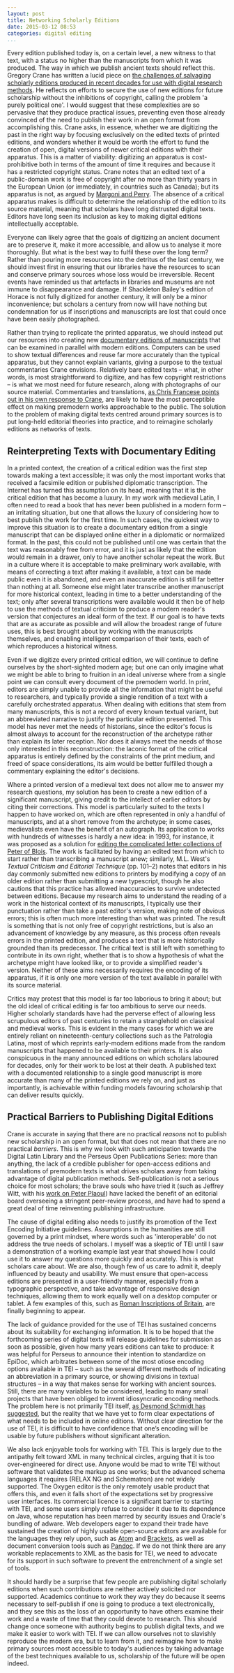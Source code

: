 ```yaml
---
layout: post
title: Networking Scholarly Editions
date: 2015-03-12 08:53
categories: digital editing
...
```


Every edition published today is, on a certain level, a new witness to that text, with a status no higher than the manuscripts from which it was produced. The way in which we publish ancient texts should reflect this. Gregory Crane has written a lucid piece on [the challenges of salvaging scholarly editions produced in recent decades for use with digital research methods](https://sites.tufts.edu/perseusupdates/2015/03/04/getting-to-open-data-for-classical-greek-and-latin-breaking-old-habits-and-undoing-the-damage-a-call-for-comment/). He reflects on efforts to secure the use of new editions for future scholarship without the inhibitions of copyright, calling the problem 'a purely political one'. I would suggest that these complexities are so pervasive that they produce practical issues, preventing even those already convinced of the need to publish their work in an open format from accomplishing this. Crane asks, in essence, whether we are digitizing the past in the right way by focusing exclusively on the edited texts of printed editions, and wonders whether it would be worth the effort to fund the creation of open, digital versions of newer critical editions with their apparatus. This is a matter of viability: digitizing an apparatus is cost-prohibitive both in terms of the amount of time it requires and because it has a restricted copyright status. Crane notes that an edited text of a public-domain work is free of copyright after no more than thirty years in the European Union (or immediately, in countries such as Canada); but its apparatus is not, as argued by [Margoni and Perry](http://ssrn.com/abstract=1961535). The absence of a critical apparatus makes is difficult to determine the relationship of the edition to its source material, meaning that scholars have long distrusted digital texts. Editors have long seen its inclusion as key to making digital editions intellectually acceptable.

Everyone can likely agree that the goals of digitizing an ancient document are to preserve it, make it more accessible, and allow us to analyse it more thoroughly. But what is the best way to fulfil these over the long term? Rather than pouring more resources into the detritus of the last century, we should invest first in ensuring that our libraries have the resources to scan and conserve primary sources whose loss would be irreversible. Recent events have reminded us that artefacts in libraries and museums are not immune to disappearance and damage. If Shackleton Bailey's edition of Horace is not fully digitized for another century, it will only be a minor inconvenience; but scholars a century from now will have nothing but condemnation for us if inscriptions and manuscripts are lost that could once have been easily photographed.

Rather than trying to replicate the printed apparatus, we should instead put our resources into creating new [documentary editions of manuscripts](http://www.scholarlyediting.org/2014/essays/essay.pierazzo.html) that can be examined in parallel with modern editions. Computers can be used to show textual differences and reuse far more accurately than the typical apparatus, but they cannot explain variants, giving a purpose to the textual commentaries Crane envisions. Relatively bare edited texts – what, in other words, is most straightforward to digitize, and has few copyright restrictions – is what we most need for future research, along with photographs of our source material. Commentaries and translations, [as Chris Francese points out in his own response to Crane](http://blogs.dickinson.edu/dcc/2015/03/10/liberating-the-text/), are likely to have the most perceptible effect on making premodern works approachable to the public. The solution to the problem of making digital texts centred around primary sources is to put long-held editorial theories into practice, and to reimagine scholarly editions as networks of texts.

## Reinterpreting Texts with Documentary Editing

In a printed context, the creation of a critical edition was the first step towards making a text accessible; it was only the most important works that received a facsimile edition or published diplomatic transcription. The Internet has turned this assumption on its head, meaning that it is the critical edition that has become a luxury. In my work with medieval Latin, I often need to read a book that has never been published in a modern form – an irritating situation, but one that allows the luxury of considering how to best publish the work for the first time. In such cases, the quickest way to improve this situation is to create a documentary edition from a single manuscript that can be displayed online either in a diplomatic or normalized format. In the past, this could not be published until one was certain that the text was reasonably free from error, and it is just as likely that the edition would remain in a drawer, only to have another scholar repeat the work. But in a culture where it is acceptable to make preliminary work available, with means of correcting a text after making it available, a text can be made public even it is abandoned, and even an inaccurate edition is still far better than nothing at all. Someone else might later transcribe another manuscript for more historical context, leading in time to a better understanding of the text; only after several transcriptions were available would it then be of help to use the methods of textual criticism to produce a modern reader's version that conjectures an ideal form of the text. If our goal is to have texts that are as accurate as possible and will allow the broadest range of future uses, this is best brought about by working with the manuscripts themselves, and enabling intelligent comparison of their texts, each of which reproduces a historical witness.

Even if we digitize every printed critical edition, we will continue to define ourselves by the short-sighted modern age; but one can only imagine what we might be able to bring to fruition in an ideal universe where from a single point we can consult every document of the premodern world. In print, editors are simply unable to provide all the information that might be useful to researchers, and typically provide a single rendition of a text with a carefully orchestrated apparatus. When dealing with editions that stem from many manuscripts, this is not a record of every known textual variant, but an abbreviated narrative to justify the particular edition presented. This model has never met the needs of historians, since the editor's focus is almost always to account for the reconstruction of the archetype rather than explain its later reception. Nor does it always meet the needs of those only interested in this reconstruction: the laconic format of the critical apparatus is entirely defined by the constraints of the print medium, and freed of space considerations, its aim would be better fulfilled though a commentary explaining the editor's decisions.

Where a printed version of a medieval text does not allow me to answer my research questions, my solution has been to create a new edition of a significant manuscript, giving credit to the intellect of earlier editors by citing their corrections. This model is particularly suited to the texts I happen to have worked on, which are often represented in only a handful of manuscripts, and at a short remove from the archetype; in some cases, medievalists even have the benefit of an autograph. Its application to works with hundreds of witnesses is hardly a new idea: in 1993, for instance, it was proposed as a solution for [editing the complicated letter collections of Peter of Blois](http://doi.org/10.1093/ehr/CX.438.925). The work is facilitated by having an edited text from which to start rather than transcribing a manuscript anew; similarly, M.L. West's *Textual Criticism and Editorial Technique* (pp. 101–2) notes that editors in his day commonly submitted new editions to printers by modifying a copy of an older edition rather than submitting a new typescript, though he also cautions that this practice has allowed inaccuracies to survive undetected between editions. Because my research aims to understand the reading of a work in the historical context of its manuscripts, I typically use their punctuation rather than take a past editor's version, making note of obvious errors; this is often much more interesting than what was printed. The result is something that is not only free of copyright restrictions, but is also an advancement of knowledge by any measure, as this process often reveals errors in the printed edition, and produces a text that is more historically grounded than its predecessor. The critical text is still left with something to contribute in its own right, whether that is to show a hypothesis of what the archetype might have looked like, or to provide a simplified reader's version. Neither of these aims necessarily requires the encoding of its apparatus, if it is only one more version of the text available in parallel with its source material.

Critics may protest that this model is far too laborious to bring it about; but the old ideal of critical editing is far too ambitious to serve our needs. Higher scholarly standards have had the perverse effect of allowing less scrupulous editors of past centuries to retain a stranglehold on classical and medieval works. This is evident in the many cases for which we are entirely reliant on nineteenth-century collections such as the Patrologia Latina, most of which reprints early-modern editions made from the random manuscripts that happened to be available to their printers. It is also conspicuous in the many announced editions on which scholars laboured for decades, only for their work to be lost at their death. A published text with a documented relationship to a single good manuscript is more accurate than many of the printed editions we rely on, and just as importantly, is achievable within funding models favouring scholarship that can deliver results quickly.

## Practical Barriers to Publishing Digital Editions

Crane is accurate in saying that there are no practical *reasons* not to publish new scholarship in an open format, but that does not mean that there are no practical *barriers*. This is why we look with such anticipation towards the Digital Latin Library and the Perseus Open Publications Series: more than anything, the lack of a credible publisher for open-access editions and translations of premodern texts is what drives scholars away from taking advantage of digital publication methods. Self-publication is not a serious choice for most scholars; the brave souls who have tried it (such as Jeffrey Witt, with his [work on Peter Plaoul](http://petrusplaoul.org)) have lacked the benefit of an editorial board overseeing a stringent peer-review process, and have had to spend a great deal of time reinventing publishing infrastructure.

The cause of digital editing also needs to justify its promotion of the Text Encoding Initiative guidelines. Assumptions in the humanities are still governed by a print mindset, where words such as 'interoperable' do not address the true needs of scholars. I myself was a skeptic of TEI until I saw a demonstration of a working example last year that showed how I could use it to answer my questions more quickly and accurately. This is what scholars care about. We are also, though few of us care to admit it, deeply influenced by beauty and usability. We must ensure that open-access editions are presented in a user-friendly manner, especially from a typographic perspective, and take advantage of responsive design techniques, allowing them to work equally well on a desktop computer or tablet. A few examples of this, such as [Roman Inscriptions of Britain](http://romaninscriptionsofbritain.org), are finally beginning to appear.

The lack of guidance provided for the use of TEI has sustained concerns about its suitability for exchanging information. It is to be hoped that the forthcoming series of digital texts will release guidelines for submission as soon as possible, given how many years editions can take to produce: it was helpful for Perseus to announce their intention to standardize on EpiDoc, which arbitrates between some of the most otiose encoding options available in TEI – such as the several different methods of indicating an abbreviation in a primary source, or showing divisions in textual structures – in a way that makes sense for working with ancient sources. Still, there are many variables to be considered, leading to many small projects that have been obliged to invent idiosyncratic encoding methods. The problem here is not primarily TEI itself, [as Desmond Schmidt has suggested](http://jtei.revues.org/979), but the reality that we have yet to form clear expectations of what needs to be included in online editions. Without clear direction for the use of TEI, it is difficult to have confidence that one’s encoding will be usable by future publishers without significant alteration.

We also lack enjoyable tools for working with TEI. This is largely due to the antipathy felt toward XML in many technical circles, arguing that it is too over-engineered for direct use. Anyone would be mad to write TEI without software that validates the markup as one works; but the advanced schema languages it requires (RELAX NG and Schematron) are not widely supported. The Oxygen editor is the only remotely usable product that offers this, and even it falls short of the expectations set by progressive user interfaces. Its commercial licence is a significant barrier to starting with TEI, and some users simply refuse to consider it due to its dependence on Java, whose reputation has been marred by security issues and Oracle's bundling of adware. Web developers eager to expand their trade have sustained the creation of highly usable open-source editors are available for the languages they rely upon, such as [Atom](http://atom.io) and [Brackets](http://brackets.io), as well as document conversion tools such as [Pandoc](http://pandoc.org). If we do not think there are any workable replacements to XML as the basis for TEI, we need to advocate for its support in such software to prevent the entrenchment of a single set of tools.

It should hardly be a surprise that few people are publishing digital scholarly editions when such contributions are neither actively solicited nor supported. Academics continue to work they way they do because it seems necessary to self-publish if one is going to produce a text electronically, and they see this as the loss of an opportunity to have others examine their work and a waste of time that they could devote to research. This should change once someone with authority begins to publish digital texts, and we make it easier to work with TEI. If we can allow ourselves not to slavishly reproduce the modern era, but to learn from it, and reimagine how to make primary sources most accessible to today's audiences by taking advantage of the best techniques available to us, scholarship of the future will be open indeed.
